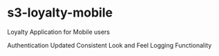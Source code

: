 # s3-loyalty-mobile
Loyalty Application for Mobile users

Authentication Updated
Consistent Look and Feel
Logging Functionality
